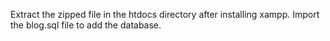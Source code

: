 Extract the zipped file in the htdocs directory after installing xampp.
Import the blog.sql file to add the database.
